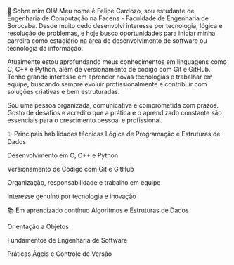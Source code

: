 👋 Sobre mim
Olá! Meu nome é Felipe Cardozo, sou estudante de Engenharia de Computação na Facens - Faculdade de Engenharia de Sorocaba. Desde muito cedo desenvolvi interesse por tecnologia, lógica e resolução de problemas, e hoje busco oportunidades para iniciar minha carreira como estagiário na área de desenvolvimento de software ou tecnologia da informação.

Atualmente estou aprofundando meus conhecimentos em linguagens como C, C++ e Python, além de versionamento de código com Git e GitHub. Tenho grande interesse em aprender novas tecnologias e trabalhar em equipe, buscando sempre evoluir profissionalmente e contribuir com soluções criativas e bem estruturadas.

Sou uma pessoa organizada, comunicativa e comprometida com prazos. Gosto de desafios e acredito que a prática e o aprendizado constante são essenciais para o crescimento pessoal e profissional.

✨ Principais habilidades técnicas
Lógica de Programação e Estruturas de Dados

Desenvolvimento em C, C++ e Python

Versionamento de Código com Git e GitHub

Organização, responsabilidade e trabalho em equipe

Interesse genuíno por tecnologia e inovação

📚 Em aprendizado contínuo
Algoritmos e Estruturas de Dados

Orientação a Objetos

Fundamentos de Engenharia de Software

Práticas Ágeis e Controle de Versão
